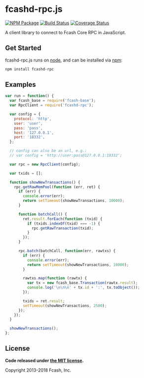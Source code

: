 fcashd-rpc.js
===============

[![NPM Package](https://img.shields.io/npm/v/fcashd-rpc.svg?style=flat-square)](https://www.npmjs.org/package/fcashd-rpc)
[![Build Status](https://img.shields.io/travis/fcash-js/fcashd-rpc.svg?branch=master&style=flat-square)](https://travis-ci.org/fcash-js/fcashd-rpc)
[![Coverage Status](https://img.shields.io/coveralls/fcash-js/fcashd-rpc.svg?style=flat-square)](https://coveralls.io/r/fcash-js/fcashd-rpc?branch=master)

A client library to connect to Fcash Core RPC in JavaScript.

## Get Started

fcashd-rpc.js runs on [node](http://nodejs.org/), and can be installed via [npm](https://npmjs.org/):

```bash
npm install fcashd-rpc
```

## Examples

```javascript
var run = function() {
  var fcash_base = require('fcash-base');
  var RpcClient = require('fcashd-rpc');

  var config = {
    protocol: 'http',
    user: 'user',
    pass: 'pass',
    host: '127.0.0.1',
    port: '18332',
  };

  // config can also be an url, e.g.:
  // var config = 'http://user:pass@127.0.0.1:18332';

  var rpc = new RpcClient(config);

  var txids = [];

  function showNewTransactions() {
    rpc.getRawMemPool(function (err, ret) {
      if (err) {
        console.error(err);
        return setTimeout(showNewTransactions, 10000);
      }

      function batchCall() {
        ret.result.forEach(function (txid) {
          if (txids.indexOf(txid) === -1) {
            rpc.getRawTransaction(txid);
          }
        });
      }

      rpc.batch(batchCall, function(err, rawtxs) {
        if (err) {
          console.error(err);
          return setTimeout(showNewTransactions, 10000);
        }

        rawtxs.map(function (rawtx) {
          var tx = new fcash_base.Transaction(rawtx.result);
          console.log('\n\n\n' + tx.id + ':', tx.toObject());
        });

        txids = ret.result;
        setTimeout(showNewTransactions, 2500);
      });
    });
  }

  showNewTransactions();
};
```

## License

**Code released under [the MIT license](https://github.com/fcash-js/fcash-base/blob/master/LICENSE).**

Copyright 2013-2018 Fcash, Inc.
